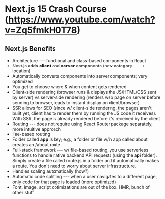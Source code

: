 # Next.js 15 Crash Course (https://www.youtube.com/watch?v=Zq5fmkH0T78)

## Next.js Benefits
- Architecture --- functional and class-based components in React
- Next.js adds **client** and **server** components (new category ---> location)
- Automatically converts components into server components; very optimized
- You get to choose where & when content gets rendered
- Client-side rendering (browser runs & displays the JS/HTML/CSS sent by server) vs server-side rendering (renders web page on server before sending to browser, leads to instant display on client/browser)
- SSR allows for SEO (since w/ client-side rendering, the pages aren't built yet, client has to render them by running the JS code it receives). With SSR, the page is already rendered before it's received by the client
- Routing --- does not require using React Router package separately, more intuitive approach
- File-based routing
- Folder called **app** is key; e.g., a folder or file w/in app called about creates an /about route
- Full-stack framework --- w/ file-based routing, you use serverless functions to handle native backend API requests (using the **api** folder). Simply create a file called route.js in a folder and it automatically makes a route. You don't need to worry about server infrastructure.
- Handles scaling automatically (how?)
- Automatic code splitting --- when a user navigates to a different page, only code for that page is loaded (more optimized)
- Font, image, script optimizations are out of the box. HMR, bunch of other stuff

